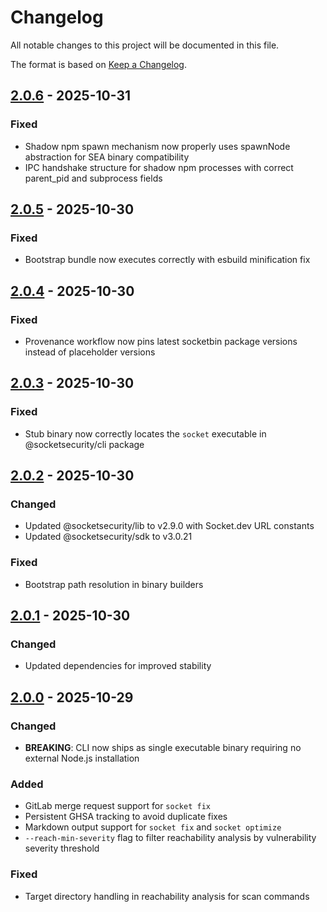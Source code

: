 # Changelog

All notable changes to this project will be documented in this file.

The format is based on [Keep a Changelog](https://keepachangelog.com/en/1.1.0/).

## [2.0.6](https://github.com/SocketDev/socket-cli/releases/tag/v2.0.6) - 2025-10-31

### Fixed
- Shadow npm spawn mechanism now properly uses spawnNode abstraction for SEA binary compatibility
- IPC handshake structure for shadow npm processes with correct parent_pid and subprocess fields

## [2.0.5](https://github.com/SocketDev/socket-cli/releases/tag/v2.0.5) - 2025-10-30

### Fixed
- Bootstrap bundle now executes correctly with esbuild minification fix

## [2.0.4](https://github.com/SocketDev/socket-cli/releases/tag/v2.0.4) - 2025-10-30

### Fixed
- Provenance workflow now pins latest socketbin package versions instead of placeholder versions

## [2.0.3](https://github.com/SocketDev/socket-cli/releases/tag/v2.0.3) - 2025-10-30

### Fixed
- Stub binary now correctly locates the `socket` executable in @socketsecurity/cli package

## [2.0.2](https://github.com/SocketDev/socket-cli/releases/tag/v2.0.2) - 2025-10-30

### Changed
- Updated @socketsecurity/lib to v2.9.0 with Socket.dev URL constants
- Updated @socketsecurity/sdk to v3.0.21

### Fixed
- Bootstrap path resolution in binary builders

## [2.0.1](https://github.com/SocketDev/socket-cli/releases/tag/v2.0.1) - 2025-10-30

### Changed
- Updated dependencies for improved stability

## [2.0.0](https://github.com/SocketDev/socket-cli/releases/tag/v2.0.0) - 2025-10-29

### Changed
- **BREAKING**: CLI now ships as single executable binary requiring no external Node.js installation

### Added
- GitLab merge request support for `socket fix`
- Persistent GHSA tracking to avoid duplicate fixes
- Markdown output support for `socket fix` and `socket optimize`
- `--reach-min-severity` flag to filter reachability analysis by vulnerability severity threshold

### Fixed
- Target directory handling in reachability analysis for scan commands
